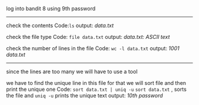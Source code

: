 log into bandit 8 using 9th password

---

check the contents
Code:``ls``
output: *data.txt*

check the file type
Code: ``file data.txt``
output: *data.txt: ASCII text*

check the number of lines in the file
Code: ``wc -l data.txt``
output: *1001 data.txt*

---

since the lines are too many we will have to use a tool

we have to find the unique line in this file
for that we will sort file and then print the unique one
Code: ``sort data.txt | uniq -u``
``sort data.txt`` , sorts the file and ``uniq -u`` prints the unique text
output: *10th password*
